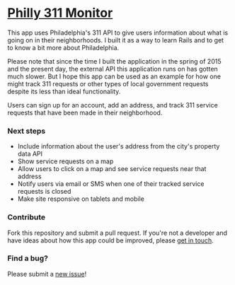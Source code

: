 # [Philly 311 Monitor](philly311monitor.herokuapp.com)

This app uses Philadelphia's 311 API to give users information about what is going on in their neighborhoods. I built it as a way to learn Rails and to get to know a bit more about Philadelphia.

Please note that since the time I built the application in the spring of 2015 and the present day, the external API this application runs on has gotten much slower. But I hope this app can be used as an example for how one might track 311 requests or other types of local government requests despite its less than ideal functionality.

Users can sign up for an account, add an address, and track 311 service requests that have been made in their neighborhood.

### Next steps

* Include information about the user's address from the city's property data API
* Show service requests on a map
* Allow users to click on a map and see service requests near that address
* Notify users via email or SMS when one of their tracked service requests is closed
* Make site responsive on tablets and mobile

### Contribute

Fork this repository and submit a pull request. If you're not a developer and have ideas about how this app could be improved, please [get in touch](http://nabil.io).

### Find a bug?

Please submit a [new issue](https://github.com/nhashmi/philly-311-monitor/issues/new)!
